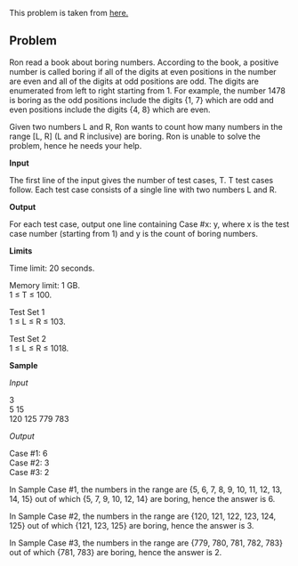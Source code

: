 This problem is taken from [here.](https://codingcompetitions.withgoogle.com/kickstart/round/000000000019ff49/000000000043b0c6)

## Problem

Ron read a book about boring numbers. According to the book, a positive number is called boring if all of the digits at even positions in the number are even and all of the digits at odd positions are odd. The digits are enumerated from left to right starting from 1. For example, the number 1478 is boring as the odd positions include the digits {1, 7} which are odd and even positions include the digits {4, 8} which are even.

Given two numbers L and R, Ron wants to count how many numbers in the range [L, R] (L and R inclusive) are boring. Ron is unable to solve the problem, hence he needs your help.

**Input**

The first line of the input gives the number of test cases, T. T test cases follow. Each test case consists of a single line with two numbers L and R.

**Output**

For each test case, output one line containing Case #x: y, where x is the test case number (starting from 1) and y is the count of boring numbers.

**Limits**

Time limit: 20 seconds.

Memory limit: 1 GB.<br/>
1 ≤ T ≤ 100.

Test Set 1<br/>
1 ≤ L ≤ R ≤ 103.

Test Set 2<br/>
1 ≤ L ≤ R ≤ 1018.

**Sample**

*Input*

3<br/>
5 15<br/>
120 125
779 783

*Output* 

Case #1: 6<br/>
Case #2: 3<br/>
Case #3: 2

  
In Sample Case #1, the numbers in the range are {5, 6, 7, 8, 9, 10, 11, 12, 13, 14, 15} out of which {5, 7, 9, 10, 12, 14} are boring, hence the answer is 6.

In Sample Case #2, the numbers in the range are {120, 121, 122, 123, 124, 125} out of which {121, 123, 125} are boring, hence the answer is 3.

In Sample Case #3, the numbers in the range are {779, 780, 781, 782, 783} out of which {781, 783} are boring, hence the answer is 2.
